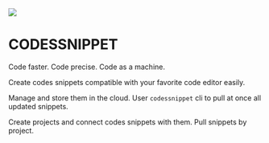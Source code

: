 <img src="https://i.imgur.com/SPqOjej.png" />

# CODESSNIPPET

Code faster. Code precise. Code as a machine.

Create codes snippets compatible with your favorite code editor easily.

Manage and store them in the cloud. User `codessnippet` cli to pull at once all updated snippets.

Create projects and connect codes snippets with them. Pull snippets by project.

